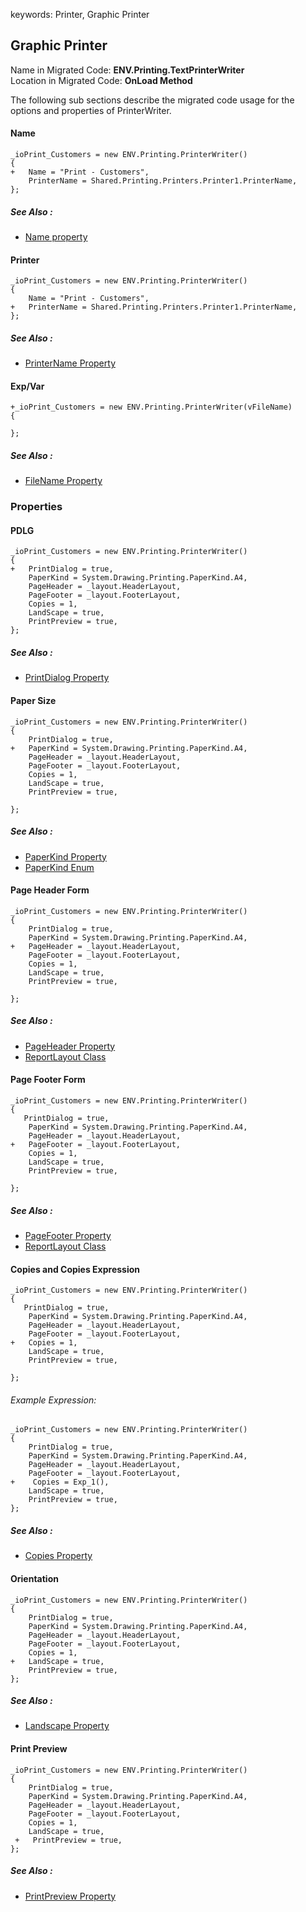 ﻿keywords: Printer, Graphic Printer
## Graphic Printer
Name in Migrated Code: **ENV.Printing.TextPrinterWriter** <br>
Location in Migrated Code: **OnLoad Method** 

The following sub sections describe the migrated code usage for the options and properties of PrinterWriter.

#### Name


```csdiff
_ioPrint_Customers = new ENV.Printing.PrinterWriter()
{
+   Name = "Print - Customers",
    PrinterName = Shared.Printing.Printers.Printer1.PrinterName,
};
```
##### See Also :
* [Name property](/reference/html/P_Firefly_Box_Printing_PrinterWriter_Name.htm) 

#### Printer

```csdiff
_ioPrint_Customers = new ENV.Printing.PrinterWriter()
{   
    Name = "Print - Customers",
+   PrinterName = Shared.Printing.Printers.Printer1.PrinterName,
};
```
##### See Also :
* [PrinterName Property](/reference/html/P_Firefly_Box_Printing_PrinterWriter_PrinterName.htm) 

#### Exp/Var

```csdiff
+_ioPrint_Customers = new ENV.Printing.PrinterWriter(vFileName)
{
 
};
```

##### See Also :
* [FileName Property](/reference/html/P_Firefly_Box_Printing_PrinterWriter_FileName.htm) 

### Properties

#### PDLG

```csdiff
_ioPrint_Customers = new ENV.Printing.PrinterWriter()
{
+   PrintDialog = true,
    PaperKind = System.Drawing.Printing.PaperKind.A4,
    PageHeader = _layout.HeaderLayout,
    PageFooter = _layout.FooterLayout,
    Copies = 1,
    LandScape = true,
    PrintPreview = true,
};
```

##### See Also :
* [PrintDialog Property](/reference/html/P_Firefly_Box_Printing_PrinterWriter_PrintDialog.htm) 


#### Paper Size

```csdiff
_ioPrint_Customers = new ENV.Printing.PrinterWriter()
{
    PrintDialog = true,
+   PaperKind = System.Drawing.Printing.PaperKind.A4,
    PageHeader = _layout.HeaderLayout,
    PageFooter = _layout.FooterLayout,
    Copies = 1,
    LandScape = true,
    PrintPreview = true,

};
```
##### See Also :
* [PaperKind Property](/reference/html/P_Firefly_Box_Printing_PrinterWriter_PaperKind.htm)  
* [PaperKind Enum](http://msdn.microsoft.com/en-us/library/d06f4sht)  

#### Page Header Form

```csdiff
_ioPrint_Customers = new ENV.Printing.PrinterWriter()
{
    PrintDialog = true,
    PaperKind = System.Drawing.Printing.PaperKind.A4,
+   PageHeader = _layout.HeaderLayout,
    PageFooter = _layout.FooterLayout,
    Copies = 1,
    LandScape = true,
    PrintPreview = true,

};
```

##### See Also :
* [PageHeader Property](/reference/html/P_Firefly_Box_Printing_PrinterWriter_PageHeader.htm)  
* [ReportLayout Class](/reference/html/T_Firefly_Box_Printing_ReportLayout.htm)


#### Page Footer Form

```csdiff
_ioPrint_Customers = new ENV.Printing.PrinterWriter()
{
   PrintDialog = true,
    PaperKind = System.Drawing.Printing.PaperKind.A4,
    PageHeader = _layout.HeaderLayout,
+   PageFooter = _layout.FooterLayout,
    Copies = 1,
    LandScape = true,
    PrintPreview = true,

};
```

##### See Also :
* [PageFooter Property](/reference/html/P_Firefly_Box_Printing_PrinterWriter_PageFooter.htm)  
* [ReportLayout Class](/reference/html/T_Firefly_Box_Printing_ReportLayout.htm)


#### Copies and Copies Expression

```csdiff
_ioPrint_Customers = new ENV.Printing.PrinterWriter()
{
   PrintDialog = true,
    PaperKind = System.Drawing.Printing.PaperKind.A4,
    PageHeader = _layout.HeaderLayout,
    PageFooter = _layout.FooterLayout,
+   Copies = 1,
    LandScape = true,
    PrintPreview = true,

};
```
###### Example Expression:
```csdiff
_ioPrint_Customers = new ENV.Printing.PrinterWriter()
{
    PrintDialog = true,
    PaperKind = System.Drawing.Printing.PaperKind.A4,
    PageHeader = _layout.HeaderLayout,
    PageFooter = _layout.FooterLayout,
+    Copies = Exp_1(),
    LandScape = true,
    PrintPreview = true,
};
```
##### See Also :
* [Copies Property](/reference/html/P_Firefly_Box_Printing_PrinterWriter_Copies.htm)  

#### Orientation

```csdiff
_ioPrint_Customers = new ENV.Printing.PrinterWriter()
{
    PrintDialog = true,
    PaperKind = System.Drawing.Printing.PaperKind.A4,
    PageHeader = _layout.HeaderLayout,
    PageFooter = _layout.FooterLayout,
    Copies = 1,
+   LandScape = true,
    PrintPreview = true,
};
```
##### See Also :
* [Landscape Property](/reference/html/P_Firefly_Box_Printing_PrinterWriter_Landscape.htm)  


#### Print Preview

```csdiff
_ioPrint_Customers = new ENV.Printing.PrinterWriter()
{
    PrintDialog = true,
    PaperKind = System.Drawing.Printing.PaperKind.A4,
    PageHeader = _layout.HeaderLayout,
    PageFooter = _layout.FooterLayout,
    Copies = 1,
    LandScape = true,
 +   PrintPreview = true,
};
```

##### See Also :
* [PrintPreview Property](/reference/html/P_Firefly_Box_Printing_PrinterWriter_PrintPreview.htm)  

